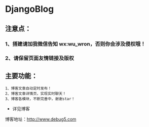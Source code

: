 # DjangoBlog

## 注意点：
### 1、搭建请加我微信告知 wx:wu_wron，否则你会涉及侵权哦！
### 2、请保留页面友情链接及版权
## 主要功能：

    1、博客文章自动定时发布！
    2、博客文章详情页，实现实时聊天！
    3、博客各模块，不断完善中，谢谢star！
- 详见博客

博客地址：http://www.debug5.com

